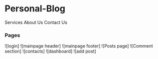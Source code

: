 # Personal-Blog
Services
About Us
Contact Us

### Pages
![login]
![mainpage header]
![mainpage footer]
![Posts page]
![Comment section]
![contacts]
![dashboard]
![add post]
